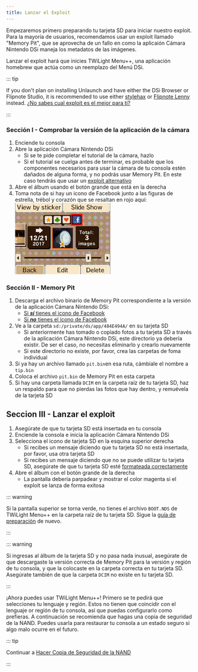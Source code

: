 ```yaml
---
title: Lanzar el Exploit
---
```


Empezaremos primero preparando tu tarjeta SD para iniciar nuestro exploit. Para la mayoría de usuarios, recomendamos usar un exploit llamado "Memory Pit", que se aprovecha de un fallo en como la aplicaión Cámara Nintendo DSi maneja los metadatos de las imágenes.

Lanzar el exploit hará que inicies TWiLight Menu++, una aplicación homebrew que actúa como un reemplazo del Menú DSi.

::: tip

If you don't plan on installing Unlaunch and have either the DSi Browser or Flipnote Studio, it is recommended to use either [stylehax](launching-the-browser-exploit.html) or [Flipnote Lenny](launching-the-flipnote-exploit.html) instead. [¿No sabes cual exploit es el mejor para ti?](faq.html#which-is-the-best-exploit)

:::

### Sección I - Comprobar la versión de la aplicación de la cámara

1. Enciende tu consola
1. Abre la aplicación Cámara Nintendo DSi
   - Si se te pide completar el tutorial de la cámara, hazlo
   - Si el tutorial se cuelga antes de terminar, es probable que los componentes necesarios para usar la cámara de tu consola estén dañados de alguna forma, y no podrás usar Memory Pit. En este caso tendrás que usar un [exploit alternativo](alternate-exploits.html)
1. Abre el álbum usando el botón grande que está en la derecha
1. Toma nota de si hay un icono de Facebook junto a las figuras de estrella, trébol y corazón que se resaltan en rojo aquí: ![Captura de pantalla de donde se encuentra el icono de Facebook](/assets/images/facebook-check.png)

### Sección II - Memory Pit

1. Descarga el archivo binario de Memory Pit correspondiente a la versión de la aplicación Cámara Nintendo DSi:
   - [Si ***sí*** tienes el icono de Facebook](/assets/files/memory_pit/768_1024/pit.bin)
   - [Si ***no*** tienes el icono de Facebook](/assets/files/memory_pit/256/pit.bin)
1. Ve a la carpeta `sd:/private/ds/app/484E494A/` en su tarjeta SD
   - Si anteriormente has tomado o copiado fotos a tu tarjeta SD a través de la aplicación Cámara Nintendo DSi, este directorio ya debería existir. De ser el caso, no necesitas eliminarlo y crearlo nuevamente
   - Si este directorio no existe, por favor, crea las carpetas de foma individual
1. Si ya hay un archivo llamado `pit.bin`en esa ruta, cámbiale el nombre a `tip.bin`
1. Coloca el archivo `pit.bin` de Memory Pit en esta carpeta
1. Si hay una carpeta llamada `DCIM` en la carpeta raíz de tu tarjeta SD, haz un respaldo para que no pierdas las fotos que hay dentro, y remuévela de la tarjeta SD


## Seccion III - Lanzar el exploit

1. Asegúrate de que tu tarjeta SD está insertada en tu consola
1. Enciende la consola e inicia la aplicación Cámara Nintendo DSi
1. Selecciona el icono de tarjeta SD en la esquina superior derecha
   - Si recibes un mensaje diciendo que tu tarjeta SD no está insertada, por favor, usa otra tarjeta SD
   - Si recibes un mensaje diciendo que no se puede utilizar tu tarjeta SD, asegúrate de que tu tarjeta SD esté [formateada correctamente](sd-card-setup.html)
1. Abre el álbum con el botón grande de la derecha
   - La pantalla debería parpadear y mostrar el color magenta si el exploit se lanza de forma exitosa

::: warning

Si la pantalla superior se torna verde, no tienes el archivo `BOOT.NDS` de TWiLight Menu++ en la carpeta raíz de tu tarjeta SD. Sigue la [guía de preparación](get-started.html#section-i-prep-work) de nuevo.

:::

::: warning

Si ingresas al álbum de la tarjeta SD y no pasa nada inusual, asegúrate de que descargaste la versión correcta de Memory Pit para la versión y región de tu consola, y que la colocaste en la carpeta correcta en tu tarjeta SD. Asegúrate también de que la carpeta `DCIM` no existe en tu tarjeta SD.

:::

¡Ahora puedes usar TWiLight Menu++! Primero se te pedirá que selecciones tu lenguaje y región. Estos no tienen que coincidir con el lenguaje or región de tu consola, así que puedas configurarlo como prefieras. A continuación se recomienda que hagas una copia de seguridad de la NAND. Puedes usarla para restaurar tu consola a un estado seguro si algo malo ocurre en el futuro.

::: tip

Continuar a [Hacer Copia de Seguridad de la NAND](dumping-nand.html)

:::
